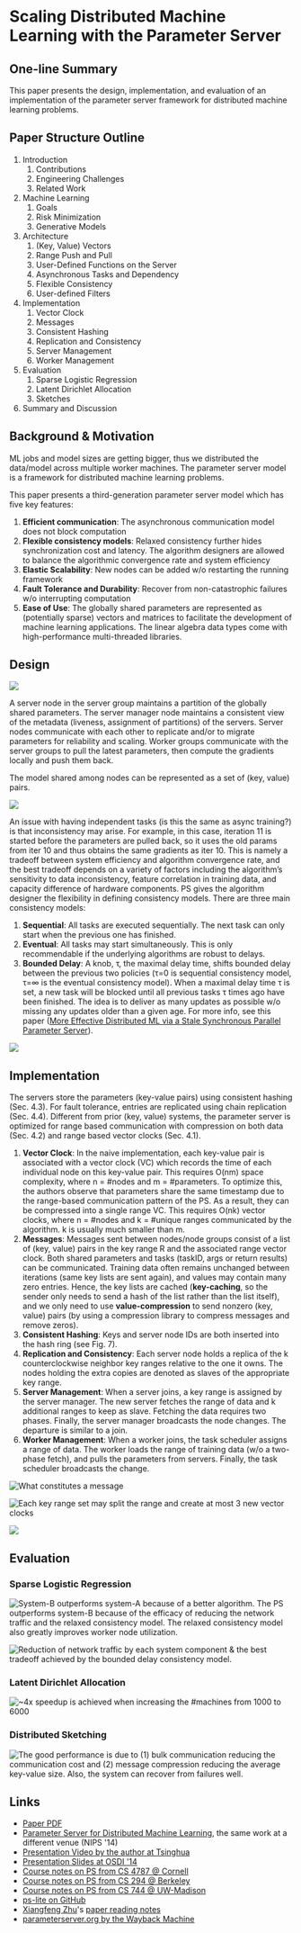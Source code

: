 # Scaling Distributed Machine Learning with the Parameter Server

## One-line Summary

This paper presents the design, implementation, and evaluation of an implementation of the parameter server framework for distributed machine learning problems.

## Paper Structure Outline

1. Introduction
   1. Contributions
   2. Engineering Challenges
   3. Related Work 
2. Machine Learning
   1. Goals
   2. Risk Minimization
   3. Generative Models
3. Architecture
   1. \(Key, Value\) Vectors
   2. Range Push and Pull
   3. User-Defined Functions on the Server
   4. Asynchronous Tasks and Dependency
   5. Flexible Consistency
   6. User-defined Filters
4. Implementation
   1. Vector Clock
   2. Messages
   3. Consistent Hashing
   4. Replication and Consistency
   5. Server Management
   6. Worker Management
5. Evaluation
   1. Sparse Logistic Regression
   2. Latent Dirichlet Allocation
   3. Sketches
6. Summary and Discussion

## Background & Motivation

ML jobs and model sizes are getting bigger, thus we distributed the data/model across multiple worker machines. The parameter server model is a framework for distributed machine learning problems.

This paper presents a third-generation parameter server model which has five key features:

1. **Efficient communication**: The asynchronous communication model does not block computation
2. **Flexible consistency models**: Relaxed consistency further hides synchronization cost and latency. The algorithm designers are allowed to balance the algorithmic convergence rate and system efficiency
3. **Elastic Scalability**: New nodes can be added w/o restarting the running framework
4. **Fault Tolerance and Durability**: Recover from non-catastrophic failures w/o interrupting computation
5. **Ease of Use**: The globally shared parameters are represented as \(potentially sparse\) vectors and matrices to facilitate the development of machine learning applications. The linear algebra data types come with high-performance multi-threaded libraries.

## Design

![](../../.gitbook/assets/screen-shot-2021-01-01-at-10.53.50-pm.png)

A server node in the server group maintains a partition of the globally shared parameters. The server manager node maintains a consistent view of the metadata \(liveness, assignment of partitions\) of the servers. Server nodes communicate with each other to replicate and/or to migrate parameters for reliability and scaling. Worker groups communicate with the server groups to pull the latest parameters, then compute the gradients locally and push them back.

The model shared among nodes can be represented as a set of \(key, value\) pairs.

![](../../.gitbook/assets/screen-shot-2021-01-01-at-11.30.26-pm.png)

An issue with having independent tasks \(is this the same as async training?\) is that inconsistency may arise. For example, in this case, iteration 11 is started before the parameters are pulled back, so it uses the old params from iter 10 and thus obtains the same gradients as iter 10. This is namely a tradeoff between system efficiency and algorithm convergence rate, and the best tradeoff depends on a variety of factors including the algorithm’s sensitivity to data inconsistency, feature correlation in training data, and capacity difference of hardware components. PS gives the algorithm designer the flexibility in defining consistency models. There are three main consistency models:

1. **Sequential**: All tasks are executed sequentially. The next task can only start when the previous one has finished.
2. **Eventual**: All tasks may start simultaneously. This is only recommendable if the underlying algorithms are robust to delays.
3. **Bounded Delay**: A knob, τ, the maximal delay time, shifts bounded delay between the previous two policies \(τ=0 is sequential consistency model, τ=∞ is the eventual consistency model\). When a maximal delay time τ is set, a new task will be blocked until all previous tasks τ times ago have been finished. The idea is to deliver as many updates as possible w/o missing any updates older than a given age. For more info, see this paper \([More Effective Distributed ML via a Stale Synchronous Parallel Parameter Server](http://www.cs.cmu.edu/~seunghak/SSPTable_NIPS2013.pdf)\).

![](../../.gitbook/assets/screen-shot-2021-01-01-at-11.41.40-pm.png)

## Implementation

The servers store the parameters \(key-value pairs\) using consistent hashing \(Sec. 4.3\). For fault tolerance, entries are replicated using chain replication \(Sec. 4.4\). Different from prior \(key, value\) systems, the parameter server is optimized for range based communication with compression on both data \(Sec. 4.2\) and range based vector clocks \(Sec. 4.1\).

1. **Vector Clock**: In the naive implementation, each key-value pair is associated with a vector clock \(VC\) which records the time of each individual node on this key-value pair. This requires O\(nm\) space complexity, where n = \#nodes and m = \#parameters. To optimize this, the authors observe that parameters share the same timestamp due to the range-based communication pattern of the PS. As a result, they can be compressed into a single range VC. This requires O\(nk\) vector clocks, where n = \#nodes and k = \#unique ranges communicated by the algorithm. k is usually much smaller than m.
2. **Messages**: Messages sent between nodes/node groups consist of a list of \(key, value\) pairs in the key range R and the associated range vector clock. Both shared parameters and tasks \(taskID, args or return results\) can be communicated. Training data often remains unchanged between iterations \(same key lists are sent again\), and values may contain many zero entries. Hence, the key lists are cached \(**key-caching**, so the sender only needs to send a hash of the list rather than the list itself\), and we only need to use **value-compression** to send nonzero \(key, value\) pairs \(by using a compression library to compress messages and remove zeros\).
3. **Consistent Hashing**: Keys and server node IDs are both inserted into the hash ring \(see Fig. 7\).
4. **Replication and Consistency**: Each server node holds a replica of the k counterclockwise neighbor key ranges relative to the one it owns. The nodes holding the extra copies are denoted as slaves of the appropriate key range.
5. **Server Management**: When a server joins, a key range is assigned by the server manager. The new server fetches the range of data and k additional ranges to keep as slave. Fetching the data requires two phases. Finally, the server manager broadcasts the node changes. The departure is similar to a join.
6. **Worker Management**: When a worker joins, the task scheduler assigns a range of data. The worker loads the range of training data \(w/o a two-phase fetch\), and pulls the parameters from servers. Finally, the task scheduler broadcasts the change.

![What constitutes a message](../../.gitbook/assets/screen-shot-2021-01-02-at-12.56.30-pm.png)

![Each key range set may split the range and create at most 3 new vector clocks](../../.gitbook/assets/screen-shot-2021-01-02-at-12.57.07-pm.png)

![](../../.gitbook/assets/screen-shot-2021-01-02-at-12.56.15-pm.png)

## Evaluation

### Sparse Logistic Regression

![System-B outperforms system-A because of a better algorithm. The PS outperforms system-B because of the efficacy of reducing the network traffic and the relaxed consistency model. The relaxed consistency model also greatly improves worker node utilization.](../../.gitbook/assets/screen-shot-2021-01-02-at-12.59.11-pm.png)

![Reduction of network traffic by each system component &amp; the best tradeoff achieved by the bounded delay consistency model.](../../.gitbook/assets/screen-shot-2021-01-02-at-1.02.13-pm.png)

### Latent Dirichlet Allocation

![~4x speedup is achieved when increasing the \#machines from 1000 to 6000](../../.gitbook/assets/screen-shot-2021-01-02-at-1.03.50-pm.png)

### Distributed Sketching

![The good performance is due to \(1\) bulk communication reducing the communication cost and \(2\) message compression reducing the average key-value size. Also, the system can recover from failures well.](../../.gitbook/assets/screen-shot-2021-01-02-at-1.06.08-pm.png)

## Links

* [Paper PDF](http://www.cs.cmu.edu/~muli/file/parameter_server_osdi14.pdf)
* [Parameter Server for Distributed Machine Learning](https://www.cs.cmu.edu/~muli/file/ps.pdf), the same work at a different venue \(NIPS '14\)
* [Presentation Video by the author at Tsinghua](https://www.youtube.com/watch?v=SHu5qHTDai8&ab_channel=ASEStreamLine)
* [Presentation Slides at OSDI '14](https://www.cs.cmu.edu/~muli/file/osdi14_talk.pdf)
* [Course notes on PS from CS 4787 @ Cornell](https://www.cs.cornell.edu/courses/cs4787/2019sp/notes/lecture22.pdf)
* [Course notes on PS from CS 294 @ Berkeley](https://bcourses.berkeley.edu/courses/1413454/files/65798745/download?verifier=kFM8TYOCEAoLPkVzJCDDr8f0oRaUZ03RYgpKlbYg&wrap=1)
* [Course notes on PS from CS 744 @ UW-Madison](http://pages.cs.wisc.edu/~shivaram/cs744-fa19-slides/cs744-paramserver-notes.pdf)
* [ps-lite on GitHub](https://github.com/dmlc/ps-lite)
* [Xiangfeng Zhu](https://xzhu27.me/)'s [paper reading notes](https://xzhu0027.gitbook.io/blog/ml-system/sys-ml-index/parameter-servers)
* [parameterserver.org by the Wayback Machine](https://web.archive.org/web/20150212084849/http://parameterserver.org/)

